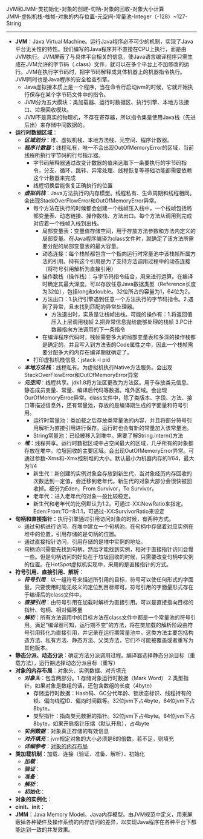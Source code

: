 JVM和JMM-类初始化-对象的创建-句柄-对象的回收-对象大小计算  
JMM-虚拟机栈-栈帧-对象的内存位置-元空间-常量池-Integer（-128）~127-String

---
- **JVM**：Java Virtual Machine。运行Java程序必不可少的机制，实现了Java平台无关性的特性。我们编写的Java程序并不直接在CPU上执行，而是由JVM执行。JVM屏蔽了与具体平台相关的信息，使Java语言编译程序只需生成在JVM允许的字节码（.class）文件，就可以在多个平台上不加修改的运行。JVM在执行字节码时，把字节码解释成具体机器上的机器指令执行。JVM同时也是Java程序的安全检查引擎。  
	- Java虚拟接本质上是一个程序，当在命令行启动jvm的时候，它就开始执行保存在某个字节码文件中的指令。
	- JVM分为五大模块：类加载器、运行时数据区、执行引擎、本地方法接口、垃圾回收模块。
	- JVM不是真实的物理机，不存在寄存器，所以指令集是使用Java栈（先进后出）来存储中间数据的。
- **运行时数据区域**：
	- ***区域划分***：堆、虚拟机栈、本地方法栈、元空间、程序计数器。
	- ***程序计数器***：线程私有，唯一不会出现OutOfMemoryError的区域，当前线程所执行字节码的行号指示器。
		- 字节码解释器通过改变计数器的值来选取下一条要执行的字节码指令，分支、循环、跳转、异常处理、线程恢复等基础功能都需要依赖这个计数器来完成
		- 线程切换后能恢复正确执行的位置
	- ***虚拟机栈***：Java方法执行的内存模型。线程私有、生命周期和线程相同。会出现StackOverFlowError和OutOfMemoryError异常。
		- 每个方法在执行的时候都会创建一个栈帧压入栈中，一个栈帧包括局部变量表、动态链接、操作数栈、方法出口。每个方法从调用到完成对应着一个栈帧入栈到出栈。
			- 局部变量表：变量值存储空间，用于存放方法参数和方法内定义的局部变量。在Java程序编译为class文件时，就确定了该方法所需要分配的局部变量表的最大容量。
			- 动态连接：每个栈帧都包含一个指向运行时常量池中该栈帧所属方法的引用。持有这个引用是为了支持方法调用过程中的动态连接（将符号引用解析为直接引用）
			- 操作数栈（操作栈）：与字节码指令结合，用来进行运算。在编译时确定其最大深度。可以存放任意Java数据类型（Reference长度为32位），包括long和double。32位所占的容量为1，64位为2。
			- 方法出口：1.执行引擎遇到任意一个方法执行的字节码指令。2.遇到了异常，且未找到匹配的异常处理器。
				- 方法退出时，实质是让栈帧出栈。可能的操作有：1.将返回值压入上层调用栈帧 2.把异常信息抛给能够处理的栈帧 3.PC计数器指向方法调用的下一条指令
			- 在编译程序代码时，栈帧需要多大的局部变量表和多深的操作栈都是确定的，并且写入到方法表的Code属性之中，因此一个栈帧需要分配多大的内存在编译期就确定了。
		- 打印虚拟机栈信息：jstack -l pid
	- ***本地方法栈***：线程私有。为虚拟机执行Native方法服务。会出现StackOverFlowError和OutOfMemoryError异常
	- ***元空间***：线程共享。jdk1.8将方法区更改为方法区。用于存放类元信息、静态成员变量、常量、编译后代码等数据。堆外区域。会出现OurOfMemoryErroe异常。class文件中，除了类版本、字段、方法、接口等描述信息外，还有常量池，存放的是编译期生成的字面量和符号引用。
		- 运行时常量池：类加载之后存放类常量池的内容，并且将部分符号引用解析为直接引用进行保存。运行时也会有新的常量加入该常量池。
		- String常量池：已经被移入到堆中。需要了解String.intern()方法
	- ***堆***：线程共享。运行时数据区域中占空间最大的区域，几乎所有的对象都存放在堆中。垃圾回收的主要区域。会出现OutOfMemoryError异常。可通过参数-Xms和-Xmx控制堆的大小。默认最小为机器内存的1/64，最大为1/4
		- 新生代：新创建的实例对象会存放到新生代，当对象经历内存回收的次数达到一定值，会迁移到老年代。新生代的对象大部分会很快被回收掉。细分为Eden，From Survivor，To Survivor。
		- 老年代：进入老年代的对象一般比较稳定。
		- 新生代和老年代的比例默认为1:2。可通过-XX:NewRatio来指定。Eden:From:TO=8:1:1，可通过-XX:SurvivorRatio来设定
- **句柄和直接指针**：执行引擎通过引用访问对象的时候，有两种方式。
	- 通过句柄进行访问，在堆中建立一个句柄池，在句柄中存储着对应实例在堆中的位置，引用存储的是句柄的位置。
	- 通过直接指针访问，引用存储的是堆中实例的地址。
	- 句柄访问需要先找到句柄，然后才能找到实例，相对于直接指针访问会慢一些。但是句柄访问的好处在于垃圾回收的时候，只需要改变句柄中实例的位置。在HotSpot虚拟机实现中，采用的是直接指针的方式。
- **符号引用、直接引用、解析**：
	- ***符号引用***：以一组符号来描述所引用的目标，符号可以使任何形式的字面量，只要使用时能无歧义的定位到目标即可。符号引用的字面量形式存在于编译后的class文件中。
	- ***直接引用***：由符号引用在加载时解析为直接引用。可以是直接指向目标的指针、句柄、相对偏移量
	- ***解析***：所有方法调用中的目标方法在class文件中都是一个常量池的符号引用。满足“编译器可知，运行期不变”的方法，将在类加载的解析阶段由符号引用转化为直接引用，并记录在运行期常量池中，这类方法主要包括构造方法、私有方法、静态方法、父类方法，它们不可能被覆盖或者重写为其他版本。
- **静态分派、动态分派**：确定方法分派调用过程。编译器选择静态分派目标（重载方法），运行期选择动态分派目标（重写）
- **对象的内存布局**：对象头、实例数据、对齐填充
	- ***对象头***：包含两部分。1.存储对象运行时数据（Mark Word） 2.类型指针，如果对象是数组的话，还包含数组的长度（4byte）
		- 存储运行时数据：Hash码、GC分代年龄、锁状态标识、线程持有的锁、偏向线程ID、偏向时间戳等。32位jvm下占4byte，64位jvm下占8byte。
		- 类型指针：指向类元数据的指针。32位jvm下占4byte。64位jvm下占8byte，如果开启指针压缩（默认开启），占4byte
	- ***实例数据***：对象真正存储的有效信息
	- ***对齐填充***：jvm规定对象的大小必须是8的倍数，若不足，则填充
	- ***详细参考***：[对象的内存布局](../basic/jvm/对象的内存布局.md)
- **类加载机制**：加载、连接（验证、准备、解析）、初始化
	- ***加载***：
	- ***验证***：
	- ***准备***：
	- ***解析***：
	- ***初始化***：
- **对象的实例化**：
- **cinit、init**：
- **JMM**：Java Memory Model。Java内存模型。由JVM规范中定义，用来屏蔽掉各种硬件及操作系统的内存访问的差异，以实现Java程序在各种平台下都能达到一致的并发效果。